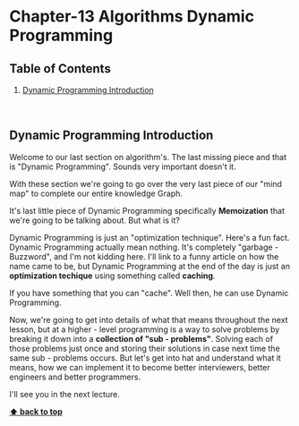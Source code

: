 # Chapter-13 Algorithms Dynamic Programming

<!--{{{ ## Table of Contents-->
## Table of Contents
1. [Dynamic Programming Introduction](#dynamic-programming-introduction)

</br>
<!--}}}-->

<!--{{{ 1 ## Dynamic Programming Introduction-->
## Dynamic Programming Introduction

Welcome to our last section on algorithm's. The last missing piece and that is
"Dynamic Programming". Sounds very important doesn't it.

With these section we're going to go over the very last piece of our "mind map"
to complete our entire knowledge Graph.

It's last little piece of Dynamic Programming specifically **Memoization** that
we're going to be talking about. But what is it?

Dynamic Programming is just an "optimization technique". Here's a fun fact.
Dynamic Programming actually mean nothing. It's completely "garbage - Buzzword",
and I'm not kidding here. I'll link to a funny article on how the name came to
be, but Dynamic Programming at the end of the day is just an **optimization
techique** using something called **caching**.

If you have something that you can "cache". Well then, he can use Dynamic
Programming.

Now, we're going to get into details of what that means throughout the next
lesson, but at a higher - level programming is a way to solve problems by
breaking it down into a **collection of "sub - problems"**. Solving each of
those problems just once and storing their solutions in case next time the same
sub - problems occurs. But let's get into hat and understand what it means, how
we can implement it to become better interviewers, better engineers and better
programmers.

I'll see you in the next lecture.

**[⬆ back to top](#table-of-contents)**
</br>
</br>

<!--}}}-->
